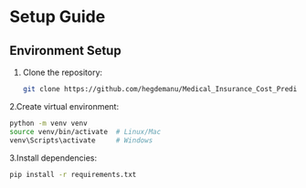 
# Setup Guide

## Environment Setup

1. Clone the repository:
   ```bash
   git clone https://github.com/hegdemanu/Medical_Insurance_Cost_Prediction
   
2.Create virtual environment:
```bash
python -m venv venv
source venv/bin/activate  # Linux/Mac
venv\Scripts\activate     # Windows
```
3.Install dependencies:
```bash
pip install -r requirements.txt
```
